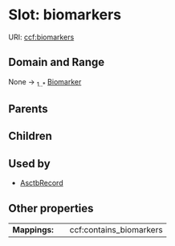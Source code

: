 
# Slot: biomarkers




URI: [ccf:biomarkers](http://purl.org/ccf/biomarkers)


## Domain and Range

None &#8594;  <sub>1..\*</sub> [Biomarker](Biomarker.md)

## Parents


## Children


## Used by

 * [AsctbRecord](AsctbRecord.md)

## Other properties

|  |  |  |
| --- | --- | --- |
| **Mappings:** | | ccf:contains_biomarkers |

